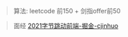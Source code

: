 > 算法: leetcode 前150 + 剑指offer前50



> 面经
[2021字节跳动前端-掘金-cjinhuo](https://juejin.cn/post/6990174096554360869#heading-21)